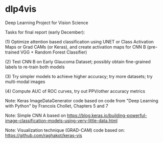 # dlp4vis
Deep Learning Project for Vision Science

Tasks for final report (early December):

(1) Optimize attention based classification using UNET or Class Activation Maps or Grad CAMs (or Keras), and create activation maps for CNN B (pre-trained VGG + Random Forest Classifier)

(2) Test CNN B on Early Glaucoma Dataset; possibly obtain fine-grained labels to re-train both models

(3) Try simpler models to achieve higher accuracy; try more datasets; try multi-modal images

(4) Compute AUC of ROC curves, try out PPV/other accuracy metrics

Note: Keras ImageDataGenerator code based on code from "Deep Learning with Python" by Francois Chollet, Chapters 5 and 7

Note: Simple CNN A based on https://blog.keras.io/building-powerful-image-classification-models-using-very-little-data.html

Note: Visualization technique (GRAD-CAM) code based on: https://github.com/raghakot/keras-vis
